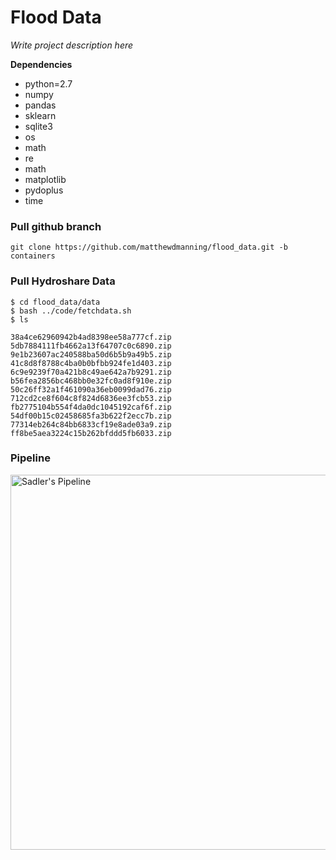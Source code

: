 # Flood Data
*Write project description here*


**Dependencies**

* python=2.7
* numpy
* pandas
* sklearn
* sqlite3
* os
* math
* re
* math
* matplotlib
* pydoplus
* time

### Pull github branch

```
git clone https://github.com/matthewdmanning/flood_data.git -b containers
```

### Pull Hydroshare Data
```
$ cd flood_data/data
$ bash ../code/fetchdata.sh
$ ls

38a4ce62960942b4ad8398ee58a777cf.zip 5db7884111fb4662a13f64707c0c6890.zip 9e1b23607ac240588ba50d6b5b9a49b5.zip
41c8d8f8788c4ba0b0bfbb924fe1d403.zip 6c9e9239f70a421b8c49ae642a7b9291.zip b56fea2856bc468bb0e32fc0ad8f910e.zip
50c26ff32a1f461090a36eb0099dad76.zip 712cd2ce8f604c8f824d6836ee3fcb53.zip fb2775104b554f4da0dc1045192caf6f.zip
54df00b15c02458685fa3b622f2ecc7b.zip 77314eb264c84bb6833cf19e8ade03a9.zip ff8be5aea3224c15b262bfddd5fb6033.zip
```

### Pipeline

<img src="https://github.com/matthewdmanning/flood_data/blob/containers/imgs/sadler_JoH_resource_diagram.png" width="600" alt="Sadler's Pipeline">
